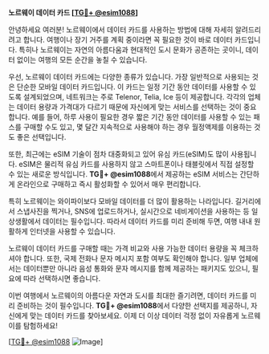 **노르웨이 데이터 카드 [[TG💪+ @esim1088](https://t.me/s/esim1088)]**

안녕하세요 여러분! 노르웨이에서 데이터 카드를 사용하는 방법에 대해 자세히 알려드리려고 합니다. 여행이나 장기 거주를 계획 중이라면 꼭 필요한 것이 바로 데이터 카드입니다. 특히나 노르웨이는 자연의 아름다움과 현대적인 도시 문화가 공존하는 곳이니, 데이터 없이는 여행의 모든 순간을 놓칠 수 있습니다.

우선, 노르웨이 데이터 카드에는 다양한 종류가 있습니다. 가장 일반적으로 사용되는 것은 단순한 모바일 데이터 카드입니다. 이 카드는 일정 기간 동안 데이터를 사용할 수 있도록 설계되었으며, 네트워크는 주로 Telenor, Telia, Ice 등이 제공합니다. 각각의 업체는 데이터 용량과 가격대가 다르기 때문에 자신에게 맞는 서비스를 선택하는 것이 중요합니다. 예를 들어, 하루 사용이 필요한 경우 짧은 기간 동안 데이터를 사용할 수 있는 패스를 구매할 수도 있고, 몇 달간 지속적으로 사용해야 하는 경우 월정액제를 이용하는 것도 좋은 선택입니다.

또한, 최근에는 eSIM 기술이 점차 대중화되고 있어 유심 카드(eSIM)도 많이 사용됩니다. eSIM은 물리적 유심 카드를 사용하지 않고 스마트폰이나 태블릿에서 직접 설정할 수 있는 새로운 방식입니다. **TG💪+ @esim1088**에서 제공하는 eSIM 서비스는 간단하게 온라인으로 구매하고 즉시 활성화할 수 있어서 매우 편리합니다.

특히 노르웨이는 와이파이보다 모바일 데이터를 더 많이 활용하는 나라입니다. 길거리에서 스냅사진을 찍거나, SNS에 업로드하거나, 실시간으로 네비게이션을 사용하는 등 일상생활에서 데이터는 필수입니다. 따라서 데이터 카드를 미리 준비해 두면, 여행 내내 원활하게 인터넷을 사용할 수 있습니다.

노르웨이 데이터 카드를 구매할 때는 가격 비교와 사용 가능한 데이터 용량을 꼭 체크하셔야 합니다. 또한, 국제 전화나 문자 메시지 포함 여부도 확인해야 합니다. 일부 업체에서는 데이터뿐만 아니라 음성 통화와 문자 메시지를 함께 제공하는 패키지도 있으니, 필요에 따라 선택하시면 좋습니다.

이번 여행에서 노르웨이의 아름다운 자연과 도시를 최대한 즐기려면, 데이터 카드를 미리 준비하는 것이 필수입니다. **TG💪+ @esim1088**에서 다양한 선택지를 제공하니, 자신에게 맞는 데이터 카드를 찾아보세요. 이제 더 이상 데이터 걱정 없이 자유롭게 노르웨이를 탐험하세요!

[[TG💪+ @esim1088](https://t.me/s/esim1088) ![Image](https://i.postimg.cc/Y0z9fWf4/image.png)]